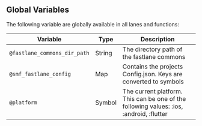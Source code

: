 ## Global Variables

The following variable are globally available in all lanes and functions:

| Variable | Type | Description |
|----------|------|-------------|
| `@fastlane_commons_dir_path`| String |  The directory path of the fastlane commons |
| `@smf_fastlane_config` | Map | Contains the projects Config.json. Keys are converted to symbols |
| `@platform` | Symbol | The current platform. This can be one of the following values: :ios, :android, :flutter  